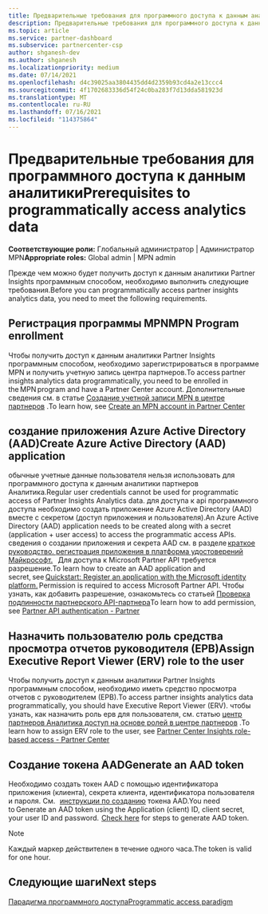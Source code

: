 ```yaml
---
title: Предварительные требования для программного доступа к данным аналитики
description: Предварительные требования для программного доступа к данным аналитики
ms.topic: article
ms.service: partner-dashboard
ms.subservice: partnercenter-csp
author: shganesh-dev
ms.author: shganesh
ms.localizationpriority: medium
ms.date: 07/14/2021
ms.openlocfilehash: d4c39025aa3804435dd4d2359b93cd4a2e13ccc4
ms.sourcegitcommit: 4f1702683336d54f24c0ba283f7d13dda581923d
ms.translationtype: MT
ms.contentlocale: ru-RU
ms.lasthandoff: 07/16/2021
ms.locfileid: "114375864"
---
```

# <a name="prerequisites-to-programmatically-access-analytics-data"></a><span data-ttu-id="c7f97-103">Предварительные требования для программного доступа к данным аналитики</span><span class="sxs-lookup"><span data-stu-id="c7f97-103">Prerequisites to programmatically access analytics data</span></span>

<span data-ttu-id="c7f97-104">**Соответствующие роли:** Глобальный администратор | Администратор MPN</span><span class="sxs-lookup"><span data-stu-id="c7f97-104">**Appropriate roles:** Global admin | MPN admin</span></span>

<span data-ttu-id="c7f97-105">Прежде чем можно будет получить доступ к данным аналитики Partner Insights программным способом, необходимо выполнить следующие требования.</span><span class="sxs-lookup"><span data-stu-id="c7f97-105">Before you can programmatically access partner insights analytics data, you need to meet the following requirements.</span></span>

## <a name="mpn-program-enrollment"></a><span data-ttu-id="c7f97-106">Регистрация программы MPN</span><span class="sxs-lookup"><span data-stu-id="c7f97-106">MPN Program enrollment</span></span>

<span data-ttu-id="c7f97-107">Чтобы получить доступ к данным аналитики Partner Insights программным способом, необходимо зарегистрироваться в программе MPN и получить учетную запись центра партнеров.</span><span class="sxs-lookup"><span data-stu-id="c7f97-107">To access partner insights analytics data programmatically, you need to be enrolled in the MPN program and have a Partner Center account.</span></span> <span data-ttu-id="c7f97-108">Дополнительные сведения см. в статье [Создание учетной записи MPN в центре партнеров](mpn-create-a-partner-center-account.md) .</span><span class="sxs-lookup"><span data-stu-id="c7f97-108">To learn how, see [Create an MPN account in Partner Center](mpn-create-a-partner-center-account.md)</span></span>

## <a name="create-azure-active-directory-aad-application"></a><span data-ttu-id="c7f97-109">создание приложения Azure Active Directory (AAD)</span><span class="sxs-lookup"><span data-stu-id="c7f97-109">Create Azure Active Directory (AAD) application</span></span>

<span data-ttu-id="c7f97-110">обычные учетные данные пользователя нельзя использовать для программного доступа к данным аналитики партнеров Аналитика.</span><span class="sxs-lookup"><span data-stu-id="c7f97-110">Regular user credentials cannot be used for programmatic access of Partner Insights Analytics data.</span></span> <span data-ttu-id="c7f97-111">для доступа к api программного доступа необходимо создать приложение Azure Active Directory (AAD) вместе с секретом (доступ приложения и пользователя).</span><span class="sxs-lookup"><span data-stu-id="c7f97-111">An Azure Active Directory (AAD) application needs to be created along with a secret (application + user access) to access the programmatic access APIs.</span></span> <span data-ttu-id="c7f97-112">сведения о создании приложения и секрета AAD см. в разделе [краткое руководство. регистрация приложения в платформа удостоверений Майкрософт.](/azure/active-directory/develop/quickstart-register-app)   Для доступа к Microsoft Partner API требуется разрешение.</span><span class="sxs-lookup"><span data-stu-id="c7f97-112">To learn how to create an AAD application and secret, see [Quickstart: Register an application with the Microsoft identity platform.](/azure/active-directory/develop/quickstart-register-app) Permission is required to access Microsoft Partner API.</span></span> <span data-ttu-id="c7f97-113">Чтобы узнать, как добавить разрешение, ознакомьтесь со статьей [Проверка подлинности партнерского API-партнера](/partner/develop/api-authentication#application-and-user-access)</span><span class="sxs-lookup"><span data-stu-id="c7f97-113">To learn how to add permission, see [Partner API authentication - Partner](/partner/develop/api-authentication#application-and-user-access)</span></span>

## <a name="assign-executive-report-viewer-erv-role-to-the-user"></a><span data-ttu-id="c7f97-114">Назначить пользователю роль средства просмотра отчетов руководителя (ЕРВ)</span><span class="sxs-lookup"><span data-stu-id="c7f97-114">Assign Executive Report Viewer (ERV) role to the user</span></span>

<span data-ttu-id="c7f97-115">Чтобы получить доступ к данным аналитики Partner Insights программным способом, необходимо иметь средство просмотра отчетов с руководителем (ЕРВ).</span><span class="sxs-lookup"><span data-stu-id="c7f97-115">To access partner insights analytics data programmatically, you should have Executive Report Viewer (ERV).</span></span> <span data-ttu-id="c7f97-116">чтобы узнать, как назначить роль ерв для пользователя, см. статью [центр партнеров Аналитика доступ на основе ролей в центре партнеров](insights-roles.md) .</span><span class="sxs-lookup"><span data-stu-id="c7f97-116">To learn how to assign ERV role to the user, see [Partner Center Insights role-based access - Partner Center](insights-roles.md)</span></span>

## <a name="generate-an-aad-token"></a><span data-ttu-id="c7f97-117">Создание токена AAD</span><span class="sxs-lookup"><span data-stu-id="c7f97-117">Generate an AAD token</span></span>

<span data-ttu-id="c7f97-118">Необходимо создать токен AAD с помощью идентификатора приложения (клиента), секрета клиента, идентификатора пользователя и пароля. См.   [инструкции по созданию](insights-programmatic-first-api-call.md#token-generation) токена AAD.</span><span class="sxs-lookup"><span data-stu-id="c7f97-118">You need to Generate an AAD token using the Application (client) ID, client secret, your user ID and password.  [Check here](insights-programmatic-first-api-call.md#token-generation) for steps to generate AAD token.</span></span>

> [!Note]
> <span data-ttu-id="c7f97-119">Каждый маркер действителен в течение одного часа.</span><span class="sxs-lookup"><span data-stu-id="c7f97-119">The token is valid for one hour.</span></span>

## <a name="next-steps"></a><span data-ttu-id="c7f97-120">Следующие шаги</span><span class="sxs-lookup"><span data-stu-id="c7f97-120">Next steps</span></span>
[<span data-ttu-id="c7f97-121">Парадигма программного доступа</span><span class="sxs-lookup"><span data-stu-id="c7f97-121">Programmatic access paradigm</span></span>](insights-programmatic-access-paradigm.md)